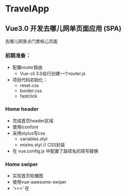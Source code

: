 # TravelApp
## Vue3.0 开发去哪儿网单页面应用 (SPA)<br>
去哪儿网景点门票核心页面

### 前期准备：
* 配置router路由
  * Vue-cli 3.0自行创建一个router.js
* 项目代码初始化：
  * reset.css
  * border.css
  * fastclick

### Home header
* 完成首页header区域<br>
* 使用iconfont<br>
* 采用stylus写css
  * variables.styl
  * mixins.styl  // CSS封装
* 在 vue.config.js 中配置了路径名的简写替换

### Home swiper
* 实现首页轮播图<br>
* 使用vue-awesome-swiper<br>
* ‘>>>’ 在<style scoped>下实现CSS样式穿透<br>

### Home icons
* 实现首页图标区域的布局<br>
* 数据分页逻辑：通过计算把每8个图标分配到一个页面<br>
* 分页通过swiper展示<br>

### Home featured
* 实现首页猜你喜欢组件开发<br>
* 实现首页周末去哪儿组件开发<br>

### Ajax获取首页数据
* axios实现数据（模拟数据）请求：<br>
  * 在 vue.config.js 中配置:<br>
  利用vue中webpack-dev-server提供的proxy代理功能，转发数据请求（把对/api下面json文件的请求路径替换至本地的模拟数据文件夹下）<br>
  * 记得在 .gitignore 文件中添加模拟数据的文件夹路径
* 将home组件所获取的json数据分发到每个子组件，实现首页父子组件传值

### City header
* 完成City页面header与搜索框的布局

### City list
* 城市列表布局
* 结合BetterScroll插件实现列表滚动效果
  * 通过 $refs 获取用ref属性注册的DOM对象
* axios获取页面动态数据
* 字母表定位
  * 兄弟组件间联动
  * watch属性里侦听字母点击的变化
* 监听字母表滑动事件
  * 函数节流，设定timer控制函数执行频率

### 搜索逻辑
* 匹配输入文字 v-model=“keyword”
* 没有匹配数据的时候显示提示

### Vuex
* 数据存储在 this.$store.state 里
* 点击列表会把数据传给Vuex的store，通过commit方法调用mutations去改变数据
* 点击列表城市时页面跳转回到首页
  * this.$router.push('/')
* localStorage本地存储（html5提供的api，实现类似cookie的功能）
* js内容拆分
* 使用mapState和mapMutations辅助函数映射store里的数据

### 使用\<keep-alive>缓存内容，避免页面反复渲染
* 组件被激活时，会触发activated生命周期钩子函数
* 判断城市是否改变，若改变则重新发送ajax请求

### Detail banner & header
* 画廊组件拆分
  * CSS样式穿透修改swiper元素的属性
* Header随滚动改变opacity，实现渐隐渐显效果
* 在beforeDestroy钩子中对全局对象事件进行解绑

### Detail list
* 使用递归组件实现列表

### Detail comments
* 评论组件拆分
  * 组件收起/展开状态切换：根据条件切换元素class的绑定对象（三元表达式）
  * 绑定父组件中的动态数据

### 实现部分页面滚动历史
通过为路由定义的meta字段，实现在hash模式下返回到上次滚动位置<br>




## Project setup
```
npm install
```

### Compiles and hot-reloads for development
```
npm run serve
```

### Compiles and minifies for production
```
npm run build
```

### Lints and fixes files
```
npm run lint
```

### Customize configuration
See [Configuration Reference](https://cli.vuejs.org/config/).

